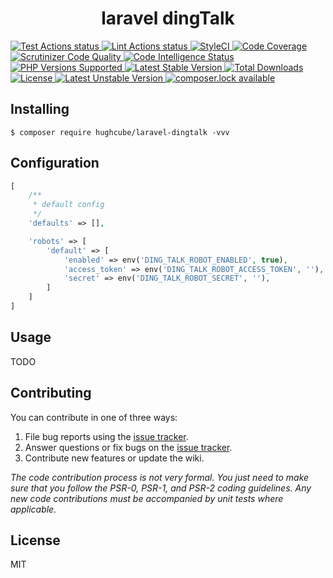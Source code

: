 <h1 align="center"> laravel dingTalk </h1>

<p>
    <a href="https://github.com/hughcube-php/laravel-dingtalk/actions?query=workflow%3ATest">
        <img src="https://github.com/hughcube-php/laravel-dingtalk/workflows/Test/badge.svg" alt="Test Actions status">
    </a>
    <a href="https://github.com/hughcube-php/laravel-dingtalk/actions?query=workflow%3ALint">
        <img src="https://github.com/hughcube-php/laravel-dingtalk/workflows/Lint/badge.svg" alt="Lint Actions status">
    </a>
    <a href="https://styleci.io/repos/424994765">
        <img src="https://github.styleci.io/repos/424994765/shield?branch=master" alt="StyleCI">
    </a>
    <a href="https://scrutinizer-ci.com/g/hughcube-php/laravel-dingtalk/?branch=master">
        <img src="https://scrutinizer-ci.com/g/hughcube-php/laravel-dingtalk/badges/coverage.png?b=master" alt="Code Coverage">
    </a>
    <a href="https://scrutinizer-ci.com/g/hughcube-php/laravel-dingtalk/?branch=master">
        <img src="https://scrutinizer-ci.com/g/hughcube-php/laravel-dingtalk/badges/quality-score.png?b=master" alt="Scrutinizer Code Quality">
    </a> 
    <a href="https://scrutinizer-ci.com/g/hughcube-php/laravel-dingtalk/?branch=master">
        <img src="https://scrutinizer-ci.com/g/hughcube-php/laravel-dingtalk/badges/code-intelligence.svg?b=master" alt="Code Intelligence Status">
    </a>        
    <a href="https://github.com/hughcube-php/laravel-dingtalk">
        <img src="https://img.shields.io/badge/php-%3E%3D%207.0-8892BF.svg" alt="PHP Versions Supported">
    </a>
    <a href="https://packagist.org/packages/hughcube/laravel-dingtalk">
        <img src="https://poser.pugx.org/hughcube-php/laravel-dingtalk/version" alt="Latest Stable Version">
    </a>
    <a href="https://packagist.org/packages/hughcube/laravel-dingtalk">
        <img src="https://poser.pugx.org/hughcube-php/laravel-dingtalk/downloads" alt="Total Downloads">
    </a>
    <a href="https://github.com/hughcube-php/laravel-dingtalk/blob/master/LICENSE">
        <img src="https://img.shields.io/badge/license-MIT-428f7e.svg" alt="License">
    </a>
    <a href="https://packagist.org/packages/hughcube/laravel-dingtalk">
        <img src="https://poser.pugx.org/hughcube-php/laravel-dingtalk/v/unstable" alt="Latest Unstable Version">
    </a>
    <a href="https://packagist.org/packages/hughcube/laravel-dingtalk">
        <img src="https://poser.pugx.org/hughcube-php/laravel-dingtalk/composerlock" alt="composer.lock available">
    </a>
</p>

## Installing

```shell
$ composer require hughcube/laravel-dingtalk -vvv
```

## Configuration

```php
[
    /**
     * default config
     */
    'defaults' => [],

    'robots' => [
        'default' => [
            'enabled' => env('DING_TALK_ROBOT_ENABLED', true),
            'access_token' => env('DING_TALK_ROBOT_ACCESS_TOKEN', ''),
            'secret' => env('DING_TALK_ROBOT_SECRET', ''),
        ]
    ]
]
```

## Usage

TODO

## Contributing

You can contribute in one of three ways:

1. File bug reports using the [issue tracker](https://github.com/hughcube-php/package/issues).
2. Answer questions or fix bugs on the [issue tracker](https://github.com/hughcube-php/package/issues).
3. Contribute new features or update the wiki.

_The code contribution process is not very formal. You just need to make sure that you follow the PSR-0, PSR-1, and PSR-2 coding guidelines. Any new code contributions must be accompanied by unit tests where applicable._

## License

MIT